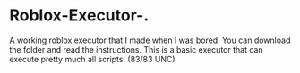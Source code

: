 # Roblox-Executor-.
A working roblox executor that I made when I was bored. You can download the folder and read the instructions. This is a basic executor that can execute pretty much all scripts. (83/83 UNC)
